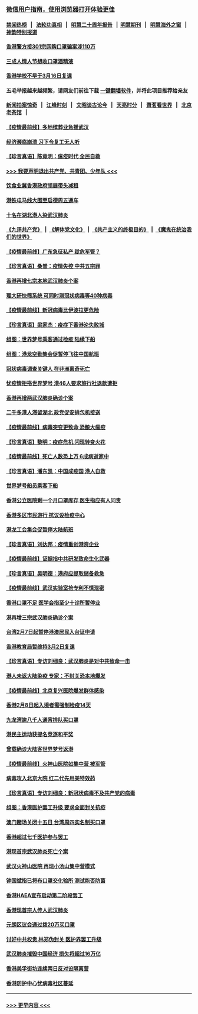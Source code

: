 ### [微信用户指南，使用浏览器打开体验更佳](https://github.com/gfw-breaker/banned-news1/blob/master/indexes/wechat-guide.md?t=0)
#### [禁闻热榜](热点新闻.md?t=0)  &nbsp;&nbsp;|&nbsp;&nbsp; [法轮功真相](https://github.com/gfw-breaker/truth/blob/master/README.md?t=0) &nbsp;&nbsp;|&nbsp;&nbsp; [明慧二十周年报告](https://github.com/gfw-breaker/mh-reports/blob/master/README.md?t=0) &nbsp;&nbsp;|&nbsp;&nbsp;[明慧期刊](https://github.com/gfw-breaker/mh-qikan) &nbsp;&nbsp;|&nbsp;&nbsp; [明慧海外之窗](https://github.com/gfw-breaker/mh-news/blob/master/README.md?t=0) &nbsp;&nbsp;|&nbsp;&nbsp; [神韵特别报道](https://github.com/gfw-breaker/mh-news/blob/master/shenyun.md?t=0)
#### [香港警方接301宗网购口罩骗案涉110万](../pages/nsc415/n11867572.md?t=02141822) 
#### [三成人情人节想收口罩酒精液](../pages/nsc415/n11867523.md?t=02141822) 
#### [香港学校不早于3月16日复课](../pages/nsc415/n11867498.md?t=02141822) 
#### 五毛举报越来越频繁，请网友们前往下载 [一键翻墙软件](https://github.com/gfw-breaker/ssr-accounts)，并将此项目推荐给亲友
#### [新闻拍案惊奇](https://github.com/gfw-breaker/banned-news1/blob/master/pages/link4.md) &nbsp;&nbsp;|&nbsp;&nbsp; [江峰时刻](https://github.com/gfw-breaker/banned-news1/blob/master/pages/link4.md) &nbsp;&nbsp;|&nbsp;&nbsp; [文昭谈古论今](https://github.com/gfw-breaker/banned-news1/blob/master/pages/link4.md) &nbsp;&nbsp;|&nbsp;&nbsp; [天亮时分](https://github.com/gfw-breaker/banned-news1/blob/master/pages/link4.md) &nbsp;&nbsp;|&nbsp;&nbsp; [萧茗看世界](https://github.com/gfw-breaker/banned-news1/blob/master/pages/link4.md) &nbsp;&nbsp;|&nbsp;&nbsp; [北京老茶馆](https://github.com/gfw-breaker/banned-news1/blob/master/pages/link4.md) &nbsp;&nbsp;|&nbsp;&nbsp; 
#### [【疫情最前线】多地殡葬业急援武汉](../pages/nsc415/n11866914.md?t=02141822) 
#### [经济濒临崩溃 习下令复工无人听](../pages/nsc415/n11867269.md?t=02141822) 
#### [【珍言真语】陈竟明：瘟疫时代 全民自救](../pages/nsc415/n11866765.md?t=02141822) 
#### [>>> 我要声明退出共产党、共青团、少年队 <<<](https://github.com/begood0513/goodnews/blob/master/quit/letter.md) 
#### [饮食业冀香港政府领展带头减租](../pages/nsc415/n11864876.md?t=02141822) 
#### [港铁屯马线大围至启德周五通车](../pages/nsc415/n11864842.md?t=02141822) 
#### [十名在湖北港人染武汉肺炎](../pages/nsc415/n11864807.md?t=02141822) 
#### [《九评共产党》](https://github.com/begood0513/9ping.md/blob/master/README.md) &nbsp;|&nbsp; [《解体党文化》](../../../../jtdwh.md/blob/master/README.md)  &nbsp;|&nbsp; [《共产主义的终极目的》](../../../../gczydzjmd.md/blob/master/README.md) &nbsp;|&nbsp; [《魔鬼在统治我们的世界》](../../../../mgztzwmdsj.md/blob/master/README.md) 
#### [【疫情最前线】广东急征私产 趁危军管？](../pages/nsc415/n11864205.md?t=02141822) 
#### [【珍言真语】桑普：疫情失控 中共五宗罪](../pages/nsc415/n11864157.md?t=02141822) 
#### [香港再增七宗本地武汉肺炎个案](../pages/nsc415/n11862405.md?t=02141822) 
#### [理大研快筛系统 可同时测冠状病毒等40种病毒](../pages/nsc415/n11862376.md?t=02141822) 
#### [【疫情最前线】新冠病毒比伊波拉更危险](../pages/nsc415/n11862199.md?t=02141822) 
#### [【珍言真语】梁家杰：疫症下香港沦失败城](../pages/nsc415/n11861588.md?t=02141822) 
#### [组图：世界梦号乘客通过检疫 陆续下船](../pages/nsc415/n11858302.md?t=02141822) 
#### [组图：港龙空勤集会促暂停飞往中国航班](../pages/nsc415/n11858190.md?t=02141822) 
#### [冠状病毒调查关键人 在非洲离奇死亡](../pages/nsc415/n11859798.md?t=02141822) 
#### [忧疫情拒搭世界梦号 港46人要求旅行社退款遭拒](../pages/nsc415/n11859849.md?t=02141822) 
#### [香港再增两武汉肺炎确诊个案](../pages/nsc415/n11859833.md?t=02141822) 
#### [二千多港人滞留湖北 政党促安排包机接送](../pages/nsc415/n11859831.md?t=02141822) 
#### [【疫情最前线】病毒突变更致命 恐酿大瘟疫](../pages/nsc415/n11859604.md?t=02141822) 
#### [【珍言真语】黎明：疫症危机 闪现转变火花](../pages/nsc415/n11859199.md?t=02141822) 
#### [【疫情最前线】死亡人数恐上万 6成病逝家中](../pages/nsc415/n11856687.md?t=02141822) 
#### [【珍言真语】潘东凯：中国成疫国 港人自救](../pages/nsc415/n11856962.md?t=02141822) 
#### [世界梦号船员乘客下船](../pages/nsc415/n11856883.md?t=02141822) 
#### [香港公立医院剩一个月口罩库存 医生指应有人问责](../pages/nsc415/n11856875.md?t=02141822) 
#### [香港多区市民游行 抗议设检疫中心](../pages/nsc415/n11856866.md?t=02141822) 
#### [港龙工会集会促暂停大陆航班](../pages/nsc415/n11856840.md?t=02141822) 
#### [【珍言真语】刘达邦：疫情重创港资企业](../pages/nsc415/n11854274.md?t=02141822) 
#### [【疫情最前线】证据指中共研发致命生化武器](../pages/nsc415/n11853087.md?t=02141822) 
#### [【珍言真语】吴明德：港府应提取储备救急](../pages/nsc415/n11852734.md?t=02141822) 
#### [【疫情最前线】武汉实验室抢专利不慎泄密](../pages/nsc415/n11850310.md?t=02141822) 
#### [香港口罩不足 医学会指至少十诊所暂停业](../pages/nsc415/n11850301.md?t=02141822) 
#### [港再增三宗武汉肺炎确诊个案](../pages/nsc415/n11850328.md?t=02141822) 
#### [台湾2月7日起暂停港澳居民入台证申请](../pages/nsc415/n11850304.md?t=02141822) 
#### [香港教育局暂维持3月2日复课](../pages/nsc415/n11850260.md?t=02141822) 
#### [【珍言真语】专访刘细良：武汉肺炎是对中共致命一击](../pages/nsc415/n11849934.md?t=02141822) 
#### [港人未返大陆染疫 专家：不封关恐本地爆发](../pages/nsc415/n11848021.md?t=02141822) 
#### [【疫情最前线】北京复兴医院爆发群体感染](../pages/nsc415/n11847626.md?t=02141822) 
#### [香港2月8日起入境者需强制检疫14天](../pages/nsc415/n11847658.md?t=02141822) 
#### [九龙湾逾八千人通宵排队买口罩](../pages/nsc415/n11847647.md?t=02141822) 
#### [港民主运动获提名竞逐和平奖](../pages/nsc415/n11847633.md?t=02141822) 
#### [曾载确诊大陆客世界梦号返港](../pages/nsc415/n11847608.md?t=02141822) 
#### [【疫情最前线】火神山医院如集中营 被军管](../pages/nsc415/n11847524.md?t=02141822) 
#### [病毒攻入北京大院 红二代先用美特效药](../pages/nsc415/n11847427.md?t=02141822) 
#### [【珍言真语】专访刘细良：新冠状病毒不及共产党的病毒](../pages/nsc415/n11847164.md?t=02141822) 
#### [组图：香港医护罢工升级 要求全面封关抗疫](../pages/nsc415/n11844107.md?t=02141822) 
#### [澳门赌场关闭十五日 台湾周四实名制买口罩](../pages/nsc415/n11845083.md?t=02141822) 
#### [香港超过七千医护参与罢工](../pages/nsc415/n11845051.md?t=02141822) 
#### [港现首宗武汉肺炎死亡个案](../pages/nsc415/n11844998.md?t=02141822) 
#### [武汉火神山医院 再现小汤山集中营模式](../pages/nsc415/n11844763.md?t=02141822) 
#### [钟国斌指已将布口罩交化验所 测试能否防菌](../pages/nsc415/n11842783.md?t=02141822) 
#### [香港HAEA宣布启动第二阶段罢工](../pages/nsc415/n11842723.md?t=02141822) 
#### [香港现首宗人传人武汉肺炎](../pages/nsc415/n11842766.md?t=02141822) 
#### [元朗区议会通过拨20万买口罩](../pages/nsc415/n11842754.md?t=02141822) 
#### [讨好中共权贵 林郑伪封关 医护界罢工升级](../pages/nsc415/n11842359.md?t=02141822) 
#### [武汉肺炎摧毁中国经济 损失将超过16万亿](../pages/nsc415/n11839723.md?t=02141822) 
#### [香港美孚街坊连续两日反对设隔离营](../pages/nsc415/n11839962.md?t=02141822) 
#### [香港防护中心忧病毒社区蔓延](../pages/nsc415/n11839933.md?t=02141822) 

----
#### [ >>> 更早内容 <<< ](../indexes/nsc415-earlier.md)
